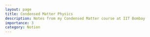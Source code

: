 ```yaml
---
layout: page
title: Condensed Matter Physics
description: Notes from my Condensed Matter course at IIT Bombay
importance: 3
category: Notion
---
```


<object data="/assets/pdf/CMP.pdf" width="100%" height="1200px" type="application/pdf">

